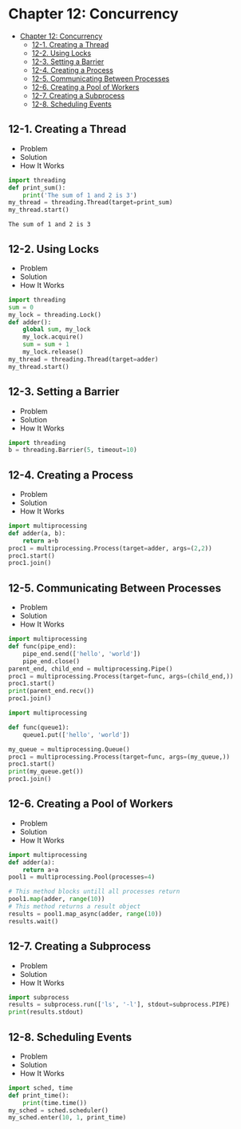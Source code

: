 
# Chapter 12: Concurrency
<!-- toc orderedList:0 depthFrom:1 depthTo:6 -->

* [Chapter 12: Concurrency](#chapter-12-concurrency)
  * [12-1. Creating a Thread](#12-1-creating-a-thread)
  * [12-2. Using Locks](#12-2-using-locks)
  * [12-3. Setting a Barrier](#12-3-setting-a-barrier)
  * [12-4. Creating a Process](#12-4-creating-a-process)
  * [12-5. Communicating Between Processes](#12-5-communicating-between-processes)
  * [12-6. Creating a Pool of Workers](#12-6-creating-a-pool-of-workers)
  * [12-7. Creating a Subprocess](#12-7-creating-a-subprocess)
  * [12-8. Scheduling Events](#12-8-scheduling-events)

<!-- tocstop -->


## 12-1. Creating a Thread
* Problem
* Solution
* How It Works


```python
import threading
def print_sum():
    print('The sum of 1 and 2 is 3')
my_thread = threading.Thread(target=print_sum)
my_thread.start()
```

    The sum of 1 and 2 is 3


## 12-2. Using Locks
* Problem
* Solution
* How It Works


```python
import threading
sum = 0
my_lock = threading.Lock()
def adder():
    global sum, my_lock
    my_lock.acquire()
    sum = sum + 1
    my_lock.release()
my_thread = threading.Thread(target=adder)
my_thread.start()
```

## 12-3. Setting a Barrier
* Problem
* Solution
* How It Works


```python
import threading
b = threading.Barrier(5, timeout=10)
```

## 12-4. Creating a Process
* Problem
* Solution
* How It Works


```python
import multiprocessing
def adder(a, b):
    return a+b
proc1 = multiprocessing.Process(target=adder, args=(2,2))
proc1.start()
proc1.join()
```

## 12-5. Communicating Between Processes
* Problem
* Solution
* How It Works


```python
import multiprocessing
def func(pipe_end):
    pipe_end.send(['hello', 'world'])
    pipe_end.close()
parent_end, child_end = multiprocessing.Pipe()
proc1 = multiprocessing.Process(target=func, args=(child_end,))
proc1.start()
print(parent_end.recv())
proc1.join()
```


```python
import multiprocessing

def func(queue1):
    queue1.put(['hello', 'world'])

my_queue = multiprocessing.Queue()
proc1 = multiprocessing.Process(target=func, args=(my_queue,))
proc1.start()
print(my_queue.get())
proc1.join()
```

## 12-6. Creating a Pool of Workers
* Problem
* Solution
* How It Works


```python
import multiprocessing
def adder(a):
    return a+a
pool1 = multiprocessing.Pool(processes=4)
```


```python
# This method blocks untill all processes return
pool1.map(adder, range(10))
# This method returns a result object
results = pool1.map_async(adder, range(10))
results.wait()
```

## 12-7. Creating a Subprocess
* Problem
* Solution
* How It Works


```python
import subprocess
results = subprocess.run(['ls', '-l'], stdout=subprocess.PIPE)
print(results.stdout)
```

## 12-8. Scheduling Events
* Problem
* Solution
* How It Works


```python
import sched, time
def print_time():
    print(time.time())
my_sched = sched.scheduler()
my_sched.enter(10, 1, print_time)
```
